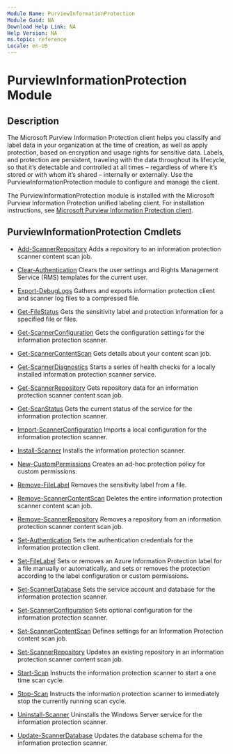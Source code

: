 ```yaml
---
Module Name: PurviewInformationProtection
Module Guid: NA
Download Help Link: NA
Help Version: NA
ms.topic: reference
Locale: en-US
---
```


# PurviewInformationProtection Module
## Description

The Microsoft Purview Information Protection client helps you classify and label data in your organization at the time of creation, as well as apply protection, based on encryption and usage rights for sensitive data. Labels, and protection are persistent, traveling with the data throughout its lifecycle, so that it’s detectable and controlled at all times – regardless of where it’s stored or with whom it’s shared – internally or externally. Use the PurviewInformationProtection module to configure and manage the client.

The PurviewInformationProtection module is installed with the Microsoft Purview Information Protection unified labeling client. For installation instructions, see [Microsoft Purview Information Protection client](../docs-conceptual/setup-information-protection-client-powershell.md).

## PurviewInformationProtection Cmdlets

- [Add-ScannerRepository](Add-ScannerRepository.md)
Adds a repository to an information protection scanner content scan job.

- [Clear-Authentication](Clear-Authentication.md)
Clears the user settings and Rights Management Service (RMS) templates for the current user.

- [Export-DebugLogs](Export-DebugLogs.md)
Gathers and exports information protection client and scanner log files to a compressed file.

- [Get-FileStatus](Get-FileStatus.md)
Gets the sensitivity label and protection information for a specified file or files.

- [Get-ScannerConfiguration](Get-ScannerConfiguration.md)
Gets the configuration settings for the information protection scanner.

- [Get-ScannerContentScan](Get-ScannerContentScan.md)
Gets details about your content scan job.

- [Get-ScannerDiagnostics](Get-ScannerDiagnostics.md)
Starts a series of health checks for a locally installed information protection scanner service.

- [Get-ScannerRepository](Get-ScannerRepository.md)
Gets repository data for an information protection scanner content scan job.

- [Get-ScanStatus](Get-ScanStatus.md)
Gets the current status of the service for the information protection scanner.

- [Import-ScannerConfiguration](Import-ScannerConfiguration.md)
Imports a local configuration for the information protection scanner.

- [Install-Scanner](Install-Scanner.md)
Installs the information protection scanner.

- [New-CustomPermissions](New-CustomPermissions.md)
Creates an ad-hoc protection policy for custom permissions.

- [Remove-FileLabel](Remove-FileLabel.md)
Removes the sensitivity label from a file.

- [Remove-ScannerContentScan](Remove-ScannerContentScan.md)
Deletes the entire information protection scanner content scan job.

- [Remove-ScannerRepository](Remove-ScannerRepository.md)
Removes a repository from an information protection scanner content scan job.

- [Set-Authentication](Set-Authentication.md)
Sets the authentication credentials for the information protection client.

- [Set-FileLabel](Set-FileLabel.md)
Sets or removes an Azure Information Protection label for a file manually or automatically, and sets or removes the protection according to the label configuration or custom permissions.

- [Set-ScannerDatabase](Set-ScannerDatabase.md)
Sets the service account and database for the information protection scanner.

- [Set-ScannerConfiguration](Set-ScannerConfiguration.md)
Sets optional configuration for the information protection scanner.

- [Set-ScannerContentScan](Set-ScannerContentScan.md)
Defines settings for an Information Protection content scan job.

- [Set-ScannerRepository](Set-ScannerRepository.md)
Updates an existing repository in an information protection scanner content scan job.

- [Start-Scan](Start-Scan.md)
Instructs the information protection scanner to start a one time scan cycle.

- [Stop-Scan](Stop-Scan.md)
Instructs the information protection scanner to immediately stop the currently running scan cycle.

- [Uninstall-Scanner](Uninstall-Scanner.md)
Uninstalls the Windows Server service for the information protection scanner.

- [Update-ScannerDatabase](Update-ScannerDatabase.md)
Updates the database schema for the information protection scanner.
